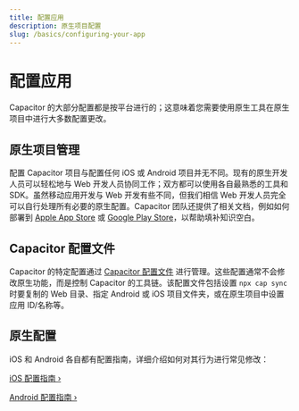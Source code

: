 ```yaml
---
title: 配置应用
description: 原生项目配置
slug: /basics/configuring-your-app
---
```


# 配置应用

Capacitor 的大部分配置都是按平台进行的；这意味着您需要使用原生工具在原生项目中进行大多数配置更改。

## 原生项目管理

配置 Capacitor 项目与配置任何 iOS 或 Android 项目并无不同。现有的原生开发人员可以轻松地与 Web 开发人员协同工作；双方都可以使用各自最熟悉的工具和 SDK。虽然移动应用开发与 Web 开发有些不同，但我们相信 Web 开发人员完全可以自行处理所有必要的原生配置。Capacitor 团队还提供了相关文档，例如如何部署到 [Apple App Store](/main/ios/deploying-to-app-store.md) 或 [Google Play Store](/main/android/deploying-to-google-play.md)，以帮助填补知识空白。

## Capacitor 配置文件

Capacitor 的特定配置通过 [Capacitor 配置文件](/main/reference/config.md) 进行管理。这些配置通常不会修改原生功能，而是控制 Capacitor 的工具链。该配置文件包括设置 `npx cap sync` 时要复制的 Web 目录、指定 Android 或 iOS 项目文件夹，或在原生项目中设置应用 ID/名称等。

## 原生配置

iOS 和 Android 各自都有配置指南，详细介绍如何对其行为进行常见修改：

[iOS 配置指南 &#8250;](/main/ios/configuration.md)

[Android 配置指南 &#8250;](/main/android/configuration.md)